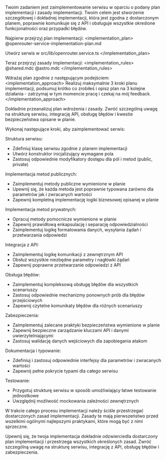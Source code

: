 Twoim zadaniem jest zaimplementowanie serwisu w oparciu o podany plan implementacji i zasady implementacji. Twoim celem jest stworzenie szczegółowej i dokładnej implementacji, która jest zgodna z dostarczonym planem, poprawnie komunikuje się z API i obsługuje wszystkie określone funkcjonalności oraz przypadki błędów.

Najpierw przejrzyj plan implementacji:
<implementation_plan>
@openrouter-service-implementation-plan.md

Utwórz serwis w src/lib/openrouter.service.ts
</implementation_plan>

Teraz przejrzyj zasady implementacji:
<implementation_rules>
@shared.mdc @astro.mdc
</implementation_rules>

Wdrażaj plan zgodnie z następującym podejściem:
<implementation_approach>
Realizuj maksymalnie 3 kroki planu implementacji, podsumuj krótko co zrobiłeś i opisz plan na 3 kolejne działania - zatrzymaj w tym momencie pracę i czekaj na mój feedback.
</implementation_approach>

Dokładnie przeanalizuj plan wdrożenia i zasady. Zwróć szczególną uwagę na strukturę serwisu, integrację API, obsługę błędów i kwestie bezpieczeństwa opisane w planie.

Wykonaj następujące kroki, aby zaimplementować serwis:

Struktura serwisu:
- Zdefiniuj klasę serwisu zgodnie z planem implementacji
- Utwórz konstruktor inicjalizujący wymagane pola
- Zastosuj odpowiednie modyfikatory dostępu dla pól i metod (public, private)

Implementacja metod publicznych:
- Zaimplementuj metody publiczne wymienione w planie
- Upewnij się, że każda metoda jest poprawnie typowana zarówno dla parametrów jak i zwracanych wartości
- Zapewnij kompletną implementację logiki biznesowej opisanej w planie

Implementacja metod prywatnych:
- Opracuj metody pomocnicze wymienione w planie
- Zapewnij prawidłową enkapsulację i separację odpowiedzialności
- Zaimplementuj logikę formatowania danych, wysyłania żądań i przetwarzania odpowiedzi

Integracja z API:
- Zaimplementuj logikę komunikacji z zewnętrznym API
- Obsłuż wszystkie niezbędne parametry i nagłówki żądań
- Zapewnij poprawne przetwarzanie odpowiedzi z API

Obsługa błędów:
- Zaimplementuj kompleksową obsługę błędów dla wszystkich scenariuszy
- Zastosuj odpowiednie mechanizmy ponownych prób dla błędów przejściowych
- Zapewnij czytelne komunikaty błędów dla różnych scenariuszy

Zabezpieczenia:
- Zaimplementuj zalecane praktyki bezpieczeństwa wymienione w planie
- Zapewnij bezpieczne zarządzanie kluczami API i danymi uwierzytelniającymi
- Zastosuj walidację danych wejściowych dla zapobiegania atakom

Dokumentacja i typowanie:
- Zdefiniuj i zastosuj odpowiednie interfejsy dla parametrów i zwracanych wartości
- Zapewnij pełne pokrycie typami dla całego serwisu

Testowanie:
- Przygotuj strukturę serwisu w sposób umożliwiający łatwe testowanie jednostkowe
- Uwzględnij możliwość mockowania zależności zewnętrznych

W trakcie całego procesu implementacji należy ściśle przestrzegać dostarczonych zasad implementacji. Zasady te mają pierwszeństwo przed wszelkimi ogólnymi najlepszymi praktykami, które mogą być z nimi sprzeczne.

Upewnij się, że twoja implementacja dokładnie odzwierciedla dostarczony plan implementacji i przestrzega wszystkich określonych zasad. Zwróć szczególną uwagę na strukturę serwisu, integrację z API, obsługę błędów i zabezpieczenia.